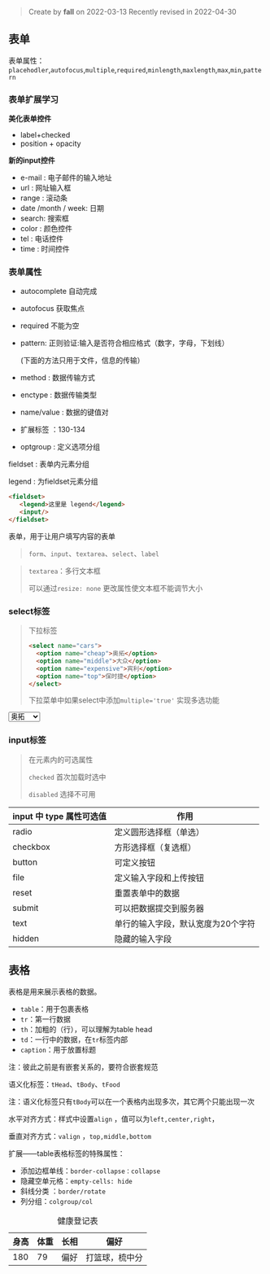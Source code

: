> Create by **fall** on 2022-03-13
> Recently revised in 2022-04-30

## 表单

表单属性：`placehodler`,`autofocus`,`multiple`,`required`,`minlength`,`maxlength`,`max`,`min`,`pattern`

### 表单扩展学习

**美化表单控件**

- label+checked
- position + opacity

**新的input控件**

- e-mail : 电子邮件的输入地址
- url : 网址输入框
- range : 滚动条
- date /month / week: 日期
- search: 搜索框
- color : 颜色控件
- tel : 电话控件
- time : 时间控件

### 表单属性

- autocomplete    自动完成

- autofocus       获取焦点

- required        不能为空

- pattern:        正则验证:输入是否符合相应格式（数字，字母，下划线）

  (下面的方法只用于文件，信息的传输）

- method : 数据传输方式

- enctype : 数据传输类型

- name/value : 数据的键值对

- 扩展标签 ：130-134

- optgroup : 定义选项分组

fieldset : 表单内元素分组

legend : 为fieldset元素分组

```html
<fieldset>
   <legend>这里是 legend</legend>
   <input/>
</fieldset>
```

表单，用于让用户填写内容的表单

> `form`、`input`、`textarea`、`select`、`label`

> `textarea`：多行文本框
>
> 可以通过`resize: none` 更改属性使文本框不能调节大小

### select标签

> 下拉标签
>
> ```html
> <select name="cars">
> 	<option name="cheap">奥拓</option>
> 	<option name="middle">大众</option>
> 	<option name="expensive">宾利</option>
> 	<option name="top">保时捷</option>
> </select>
> ```
>
> 下拉菜单中如果select中添加`multiple='true'` 实现多选功能

<select name="cars">
	<option name="cheap">奥拓</option>
    <option name="middle">大众</option>
    <option name="expensive">宾利</option>
    <option name="top">保时捷</option>
</select>

### input标签

> 在元素内的可选属性
>
> `checked` 首次加载时选中
>
> `disabled` 选择不可用

| input 中 type 属性可选值 | 作用                               |
| ------------------------ | ---------------------------------- |
| radio                    | 定义圆形选择框（单选）             |
| checkbox                 | 方形选择框（复选框）               |
| button                   | 可定义按钮                         |
| file                     | 定义输入字段和上传按钮             |
| reset                    | 重置表单中的数据                   |
| submit                   | 可以把数据提交到服务器             |
| text                     | 单行的输入字段，默认宽度为20个字符 |
| hidden                   | 隐藏的输入字段                     |



## 表格

表格是用来展示表格的数据。

- `table`：用于包裹表格
- `tr`：第一行数据
- `th`：加粗的（行），可以理解为table head
- `td`：一行中的数据，在`tr`标签内部
- `caption`：用于放置标题

注：彼此之前是有嵌套关系的，要符合嵌套规范

语义化标签：`tHead`、`tBody`、`tFood`

注：语义化标签只有`tBody`可以在一个表格内出现多次，其它两个只能出现一次

水平对齐方式：样式中设置`align` ，值可以为`left,center,right`，

垂直对齐方式：`valign` ，`top,middle,bottom`

扩展——table表格标签的特殊属性：

- 添加边框单线：`border-collapse：collapse`
- 隐藏空单元格：`empty-cells: hide`
- 斜线分类 ：`border/rotate`
- 列分组：`colgroup/col`

<table>
  <caption>健康登记表</caption>
  <tHead>
    <tr>
      <th>身高</th>
      <th>体重</th>
      <th>长相</th>
      <th>偏好</th>
    </tr>
  </tHead>
    <tr>
    	<td>180</td>
      <td>79</td>
      <td>偏好</td>
      <td>打篮球，梳中分</td>
    </tr>
</table>

